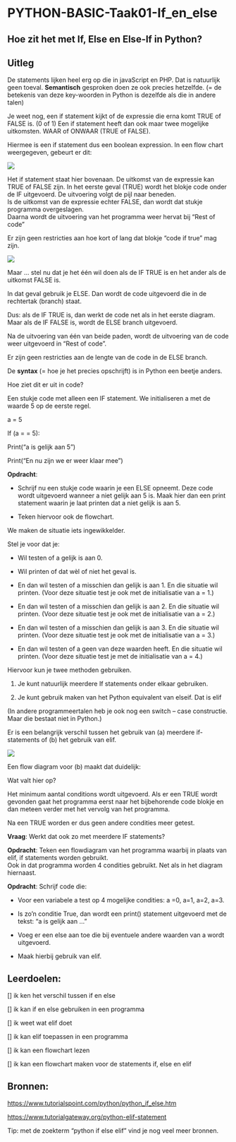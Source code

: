 # PYTHON-BASIC-Taak01-If_en_else

## Hoe zit het met If, Else en Else-If in Python?

## Uitleg

De statements lijken heel erg op die in javaScript en PHP. Dat is natuurlijk
geen toeval. **Semantisch** gesproken doen ze ook precies hetzelfde. (= de
betekenis van deze key-woorden in Python is dezelfde als die in andere talen)

Je weet nog, een if statement kijkt of de expressie die erna komt TRUE of FALSE
is. (0 of 1) Een if statement heeft dan ook maar twee mogelijke uitkomsten. WAAR
of ONWAAR (TRUE of FALSE).

Hiermee is een if statement dus een boolean expression. In een flow chart
weergegeven, gebeurt er dit:

![](media/f56aac4e75053b87977b025b74094af6.png)

Het if statement staat hier bovenaan. De uitkomst van de expressie kan TRUE of
FALSE zijn. In het eerste geval (TRUE) wordt het blokje code onder de IF
uitgevoerd. De uitvoering volgt de pijl naar beneden.  
Is de uitkomst van de expressie echter FALSE, dan wordt dat stukje programma
overgeslagen.  
Daarna wordt de uitvoering van het programma weer hervat bij “Rest of code”

Er zijn geen restricties aan hoe kort of lang dat blokje “code if true” mag
zijn.

![](media/ced1a20fbc02aeddbd543c683117d051.png)

Maar … stel nu dat je het één wil doen als de IF TRUE is en het ander als de
uitkomst FALSE is.

In dat geval gebruik je ELSE. Dan wordt de code uitgevoerd die in de rechtertak
(branch) staat.

Dus: als de IF TRUE is, dan werkt de code net als in het eerste diagram. Maar
als de IF FALSE is, wordt de ELSE branch uitgevoerd.

Na de uitvoering van één van beide paden, wordt de uitvoering van de code weer
uitgevoerd in “Rest of code”.

Er zijn geen restricties aan de lengte van de code in de ELSE branch.

De **syntax** (= hoe je het precies opschrijft) is in Python een beetje anders.

Hoe ziet dit er uit in code?

Een stukje code met alleen een IF statement. We initialiseren a met de waarde 5
op de eerste regel.

a = 5

If (a = = 5):

Print(“a is gelijk aan 5”)

Print(“En nu zijn we er weer klaar mee”)

**Opdracht**:

-   Schrijf nu een stukje code waarin je een ELSE opneemt. Deze code wordt
    uitgevoerd wanneer a niet gelijk aan 5 is. Maak hier dan een print statement
    waarin je laat printen dat a niet gelijk is aan 5.

-   Teken hiervoor ook de flowchart.

We maken de situatie iets ingewikkelder.

Stel je voor dat je:

-   Wil testen of a gelijk is aan 0.

-   Wil printen of dat wèl of niet het geval is.

-   En dan wil testen of a misschien dan gelijk is aan 1. En die situatie wil
    printen. (Voor deze situatie test je ook met de initialisatie van a = 1.)

-   En dan wil testen of a misschien dan gelijk is aan 2. En die situatie wil
    printen. (Voor deze situatie test je ook met de initialisatie van a = 2.)

-   En dan wil testen of a misschien dan gelijk is aan 3. En die situatie wil
    printen. (Voor deze situatie test je ook met de initialisatie van a = 3.)

-   En dan wil testen of a geen van deze waarden heeft. En die situatie wil
    printen. (Voor deze situatie test je met de initialisatie van a = 4.)

Hiervoor kun je twee methoden gebruiken.

1.  Je kunt natuurlijk meerdere If statements onder elkaar gebruiken.

2.  Je kunt gebruik maken van het Python equivalent van elseif. Dat is elif

(In andere programmeertalen heb je ook nog een switch – case constructie. Maar
die bestaat niet in Python.)

Er is een belangrijk verschil tussen het gebruik van (a) meerdere if-statements
of (b) het gebruik van elif.

![](media/5f70dd6319a78f399bb01157eeb22971.png)

Een flow diagram voor (b) maakt dat duidelijk:

Wat valt hier op?

Het minimum aantal conditions wordt uitgevoerd. Als er een TRUE wordt gevonden
gaat het programma eerst naar het bijbehorende code blokje en dan meteen verder
met het vervolg van het programma.

Na een TRUE worden er dus geen andere condities meer getest.

**Vraag**: Werkt dat ook zo met meerdere IF statements?

**Opdracht**: Teken een flowdiagram van het programma waarbij in plaats van
elif, if statements worden gebruikt.  
Ook in dat programma worden 4 condities gebruikt. Net als in het diagram
hiernaast.

**Opdracht**: Schrijf code die:

-   Voor een variabele a test op 4 mogelijke condities: a =0, a=1, a=2, a=3.

-   Is zo’n conditie True, dan wordt een print() statement uitgevoerd met de
    tekst: “a is gelijk aan …”

-   Voeg er een else aan toe die bij eventuele andere waarden van a wordt
    uitgevoerd.

-   Maak hierbij gebruik van elif.

## Leerdoelen:

[] ik ken het verschil tussen if en else

[] ik kan if en else gebruiken in een programma

[] ik weet wat elif doet

[] ik kan elif toepassen in een programma

[] ik kan een flowchart lezen

[] ik kan een flowchart maken voor de statements if, else en elif

## Bronnen:

<https://www.tutorialspoint.com/python/python_if_else.htm>

<https://www.tutorialgateway.org/python-elif-statement>

Tip: met de zoekterm “python if else elif” vind je nog veel meer bronnen.
